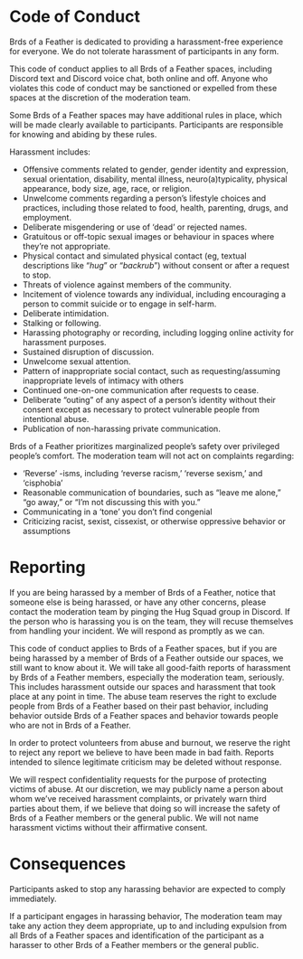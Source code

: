 # Code of Conduct

Brds of a Feather is dedicated to providing a harassment-free experience for everyone. We do not tolerate harassment of participants in any form.

This code of conduct applies to all Brds of a Feather spaces, including Discord text and Discord voice chat, both online and off. Anyone who violates this code of conduct may be sanctioned or expelled from these spaces at the discretion of the moderation team.

Some Brds of a Feather spaces may have additional rules in place, which will be made clearly available to participants. Participants are responsible for knowing and abiding by these rules.

Harassment includes:

* Offensive comments related to gender, gender identity and expression, sexual orientation, disability, mental illness, neuro(a)typicality, physical appearance, body size, age, race, or religion.
* Unwelcome comments regarding a person’s lifestyle choices and practices, including those related to food, health, parenting, drugs, and employment.
* Deliberate misgendering or use of ‘dead’ or rejected names.
* Gratuitous or off-topic sexual images or behaviour  in spaces where they’re not appropriate.
* Physical contact and simulated physical contact (eg, textual descriptions like “*hug*” or “*backrub*”) without consent or after a request to stop.
* Threats of violence against members of the community.
* Incitement of violence towards any individual, including encouraging a person to commit suicide or to engage in self-harm.
* Deliberate intimidation.
* Stalking or following.
* Harassing photography or recording, including logging online activity for harassment purposes.
* Sustained disruption of discussion.
* Unwelcome sexual attention.
* Pattern of inappropriate social contact, such as requesting/assuming inappropriate levels of intimacy with others
* Continued one-on-one communication after requests to cease.
* Deliberate “outing” of any aspect of a person’s identity without their consent except as necessary to protect vulnerable people from intentional abuse.
* Publication of non-harassing private communication.

Brds of a Feather prioritizes marginalized people’s safety over privileged people’s comfort. The moderation team will not act on complaints regarding:

* ‘Reverse’ -isms, including ‘reverse racism,’ ‘reverse sexism,’ and ‘cisphobia’
* Reasonable communication of boundaries, such as “leave me alone,” “go away,” or “I’m not discussing this with you.”
* Communicating in a ‘tone’ you don’t find congenial
* Criticizing racist, sexist, cissexist, or otherwise oppressive behavior or assumptions

# Reporting

If you are being harassed by a member of Brds of a Feather, notice that someone else is being harassed, or have any other concerns, please contact the moderation team by pinging the Hug Squad group in Discord. If the person who is harassing you is on the team, they will recuse themselves from handling your incident. We will respond as promptly as we can.

This code of conduct applies to Brds of a Feather spaces, but if you are being harassed by a member of Brds of a Feather outside our spaces, we still want to know about it. We will take all good-faith reports of harassment by Brds of a Feather members, especially the moderation team, seriously. This includes harassment outside our spaces and harassment that took place at any point in time. The abuse team reserves the right to exclude people from Brds of a Feather based on their past behavior, including behavior outside Brds of a Feather spaces and behavior towards people who are not in Brds of a Feather.

In order to protect volunteers from abuse and burnout, we reserve the right to reject any report we believe to have been made in bad faith. Reports intended to silence legitimate criticism may be deleted without response.

We will respect confidentiality requests for the purpose of protecting victims of abuse. At our discretion, we may publicly name a person about whom we’ve received harassment complaints, or privately warn third parties about them, if we believe that doing so will increase the safety of Brds of a Feather members or the general public. We will not name harassment victims without their affirmative consent.

# Consequences

Participants asked to stop any harassing behavior are expected to comply immediately.

If a participant engages in harassing behavior, The moderation team may take any action they deem appropriate, up to and including expulsion from all Brds of a Feather spaces and identification of the participant as a harasser to other Brds of a Feather members or the general public.

